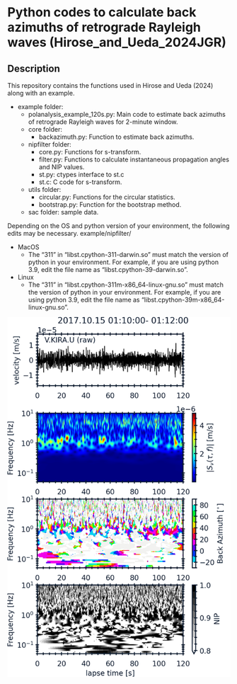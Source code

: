 # Python codes to calculate back azimuths of retrograde Rayleigh waves (Hirose_and_Ueda_2024JGR)

## Description
This repository contains the functions used in Hirose and Ueda (2024) along with an example.
- example folder:
  - polanalysis_example_120s.py: Main code to estimate back azimuths of retrograde Rayleigh waves for 2-minute window.
  - core folder:
    - backazimuth.py: Function to estimate back azimuths.
  - nipfilter folder:
    - core.py: Functions for s-transform.
    - filter.py: Functions to calculate instantaneous propagation angles and NIP values.
    - st.py: ctypes interface to st.c
    - st.c: C code for s-transform.
  - utils folder:
    - circular.py: Functions for the circular statistics.
    - bootstrap.py: Function for the bootstrap method.
  - sac folder: sample data.

Depending on the OS and python version of your environment, the following edits may be necessary.
example/nipfilter/
- MacOS
  - The “311” in “libst.cpython-311-darwin.so” must match the version of python in your environment. For example, if you are using python 3.9, edit the file name as “libst.cpython-39-darwin.so”.
- Linux
  - The “311” in “libst.cpython-311m-x86_64-linux-gnu.so” must match the version of python in your environment. For example, if you are using python 3.9, edit the file name as “libst.cpython-39m-x86_64-linux-gnu.so”.
    
![baz_img](img/baz.png)